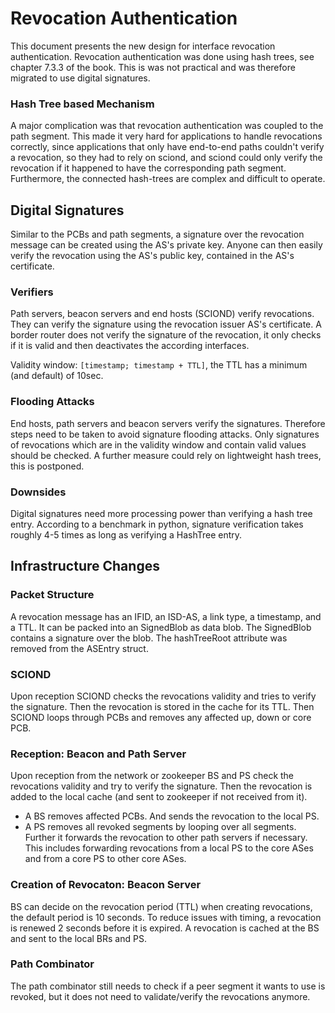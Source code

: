 # Revocation Authentication

This document presents the new design for interface revocation authentication. Revocation
authentication was done using hash trees, see chapter 7.3.3 of the book. This is was not
practical and was therefore migrated to use digital signatures.

### Hash Tree based Mechanism
A major complication was that revocation authentication was coupled to the path segment.
This made it very hard for applications to handle revocations correctly, since applications
that only have end-to-end paths couldn't verify a revocation, so they had to rely on sciond,
and sciond could only verify the revocation if it happened to have the corresponding path
segment. Furthermore, the connected hash-trees are complex and difficult to operate.

## Digital Signatures
Similar to the PCBs and path segments, a signature over the revocation message can be created
using the AS's private key. Anyone can then easily verify the revocation using the AS's public
key, contained in the AS's certificate.

### Verifiers
Path servers, beacon servers and end hosts (SCIOND) verify revocations. They can verify the
signature using the revocation issuer AS's certificate. A border router does not verify the
signature of the revocation, it only checks if it is valid and then deactivates the according
interfaces.

Validity window: `[timestamp; timestamp + TTL]`, the TTL has a minimum (and default) of 10sec.

### Flooding Attacks
End hosts, path servers and beacon servers verify the signatures. Therefore steps need to be
taken to avoid signature flooding attacks. Only signatures of revocations which are in the
validity window and contain valid values should be checked. A further measure could rely
on lightweight hash trees, this is postponed.

### Downsides
Digital signatures need more processing power than verifying a hash tree entry. According to
a benchmark in python, signature verification takes roughly 4-5 times as long as verifying a
HashTree entry.

## Infrastructure Changes
### Packet Structure
A revocation message has an IFID, an ISD-AS, a link type, a timestamp, and a TTL. It can be
packed into an SignedBlob as data blob. The SignedBlob contains a signature over the blob.
The hashTreeRoot attribute was removed from the ASEntry struct.

### SCIOND
Upon reception SCIOND checks the revocations validity and tries to verify the signature. Then the
revocation is stored in the cache for its TTL. Then SCIOND loops through PCBs and removes any
affected up, down or core PCB.

### Reception: Beacon and Path Server
Upon reception from the network or zookeeper BS and PS check the revocations validity and try to
verify the signature. Then the revocation is added to the local cache (and sent to zookeeper if
not received from it).

- A BS removes affected PCBs. And sends the revocation to the local PS.
- A PS removes all revoked segments by looping over all segments. Further it forwards the
revocation to other path servers if necessary. This includes forwarding revocations from a local 
PS to the core ASes and from a core PS to other core ASes.

### Creation of Revocaton: Beacon Server
BS can decide on the revocation period (TTL) when creating revocations, the default period is
10 seconds. To reduce issues with timing, a revocation is renewed 2 seconds before it is expired.
A revocation is cached at the BS and sent to the local BRs and PS.

### Path Combinator
The path combinator still needs to check if a peer segment it wants to use is revoked, but it
does not need to validate/verify the revocations anymore.
